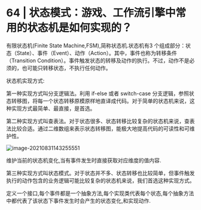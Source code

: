 # 64 | 状态模式：游戏、工作流引擎中常用的状态机是如何实现的？

有限状态机(Finite State Machine,FSM),简称状态机.状态机有3 个组成部分：状态（State）、事件（Event）、动作（Action）。其中，事件也称为转移条件（Transition Condition）。事件触发状态的转移及动作的执行。不过，动作不是必须的，也可能只转移状态，不执行任何动作。



状态机实现方式:

第一种实现方式叫分支逻辑法。利用 if-else 或者 switch-case 分支逻辑，参照状态转移图，将每一个状态转移原模原样地直译成代码。对于简单的状态机来说，这种实现方式最简单、最直接，是首选。

第二种实现方式叫查表法。对于状态很多、状态转移比较复杂的状态机来说，查表法比较合适。通过二维数组来表示状态转移图，能极大地提高代码的可读性和可维护性。

![image-20210831143255551](C:\Users\Administrator\AppData\Roaming\Typora\typora-user-images\image-20210831143255551.png)

维护当前的状态机变化,当有事件发生时直接获取对应维度的值内容.



第三种实现方式叫状态模式。对于状态并不多、状态转移也比较简单，但事件触发执行的动作包含的业务逻辑可能比较复杂的状态机来说，我们首选这种实现方式。

定义一个接口,每个事件都是一个抽象方法,每个实现类代表每个状态,每个抽象方法中都代表了该状态下事件发生时会产生的状态变化,和实现动作.



